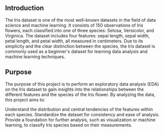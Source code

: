 <h2>Introduction</h2>

The Iris dataset is one of the most well-known datasets in the field of data science and machine learning. It consists of 150 observations of Iris flowers, each classified into one of three species: Setosa, Versicolor, and Virginica. The dataset includes four features: sepal length, sepal width, petal length, and petal width, all measured in centimeters. Due to its simplicity and the clear distinction between the species, the Iris dataset is commonly used as a beginner's dataset for learning data analysis and machine learning techniques.

<h2>Purpose</h2>

The purpose of this project is to perform an exploratory data analysis (EDA) on the Iris dataset to gain insights into the relationships between the different features and the species of the Iris flower. By analyzing the data, this project aims to:

Understand the distribution and central tendencies of the features within each species.
Standardize the dataset for consistency and ease of analysis.
Provide a foundation for further analysis, such as visualization or machine learning, to classify Iris species based on their measurements.
